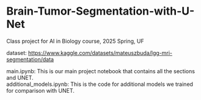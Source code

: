 # Brain-Tumor-Segmentation-with-U-Net
Class project for AI in Biology course, 2025 Spring, UF

dataset: https://www.kaggle.com/datasets/mateuszbuda/lgg-mri-segmentation/data

main.ipynb: This is our main project notebook that contains all the sections and UNET. <br>
additional_models.ipynb: This is the code for additional models we trained for comparison with UNET.

 

